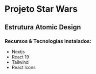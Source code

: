 # Projeto Star Wars
## Estrutura Atomic Design

### Recursos & Tecnologias instalados:
- Nextjs
- React 19
- Tailwind
- React Icons